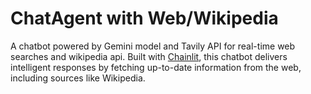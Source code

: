 # ChatAgent with Web/Wikipedia

A chatbot powered by Gemini model and Tavily API for real-time web searches and wikipedia api. Built with [Chainlit](https://github.com/Chainlit/chainlit), this chatbot delivers intelligent responses by fetching up-to-date information from the web, including sources like Wikipedia.
